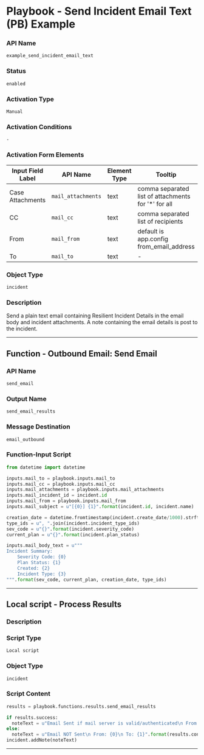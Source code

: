 <!--
    DO NOT MANUALLY EDIT THIS FILE
    THIS FILE IS AUTOMATICALLY GENERATED WITH resilient-sdk codegen
    Generated with resilient-sdk v50.0.151
-->

# Playbook - Send Incident Email Text (PB) Example

### API Name
`example_send_incident_email_text`

### Status
`enabled`

### Activation Type
`Manual`

### Activation Conditions
`-`

### Activation Form Elements
| Input Field Label | API Name | Element Type | Tooltip | Requirement |
| ----------------- | -------- | ------------ | ------- | ----------- |
| Case Attachments | `mail_attachments` | text | comma separated list of attachments for '*' for all | Optional |
| CC | `mail_cc` | text | comma separated list of recipients | Optional |
| From | `mail_from` | text | default is app.config from_email_address | Optional |
| To | `mail_to` | text | - | Always |

### Object Type
`incident`

### Description
Send a plain text email containing Resilient Incident Details in the email body and incident attachments.  A note containing the email details is post to the incident.



---
## Function - Outbound Email: Send Email

### API Name
`send_email`

### Output Name
`send_email_results`

### Message Destination
`email_outbound`

### Function-Input Script
```python
from datetime import datetime

inputs.mail_to = playbook.inputs.mail_to
inputs.mail_cc = playbook.inputs.mail_cc
inputs.mail_attachments = playbook.inputs.mail_attachments
inputs.mail_incident_id = incident.id
inputs.mail_from = playbook.inputs.mail_from
inputs.mail_subject = u"[{0}] {1}".format(incident.id, incident.name)

creation_date = datetime.fromtimestamp(incident.create_date/1000).strftime("%Y-%m-%d %H:%M:%S")
type_ids = u", ".join(incident.incident_type_ids)
sev_code = u"{}".format(incident.severity_code)
current_plan = u"{}".format(incident.plan_status)

inputs.mail_body_text = u"""
Incident Summary:
    Severity Code: {0}
    Plan Status: {1}
    Created: {2}
    Incident Type: {3}
""".format(sev_code, current_plan, creation_date, type_ids)
```

---

## Local script - Process Results

### Description


### Script Type
`Local script`

### Object Type
`incident`

### Script Content
```python
results = playbook.functions.results.send_email_results

if results.success:
  noteText = u"Email Sent if mail server is valid/authenticated\n From: {0}\n To: {1}\n CC: {2}\n BCC: {3}\n Subject: {4}\n Body: {5}".format(results.content.inputs[0].strip("u\"[]"), results.content.inputs[1].strip("u\"[]"), results.content.inputs[2].strip("u\"[]"), results.content.inputs[3].strip("u\"[]"), results.content.inputs[4].strip("u\""), results.content.text )   
else:
  noteText = u"Email NOT Sent\n From: {0}\n To: {1}".format(results.content.inputs[0].strip("u\"[]"), results.content.inputs[1].strip("u\"[]"))
incident.addNote(noteText)

```

---

